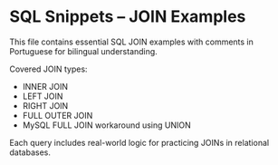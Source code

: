 
# SQL Snippets – JOIN Examples

This file contains essential SQL JOIN examples with comments in Portuguese for bilingual understanding.

Covered JOIN types:
- INNER JOIN
- LEFT JOIN
- RIGHT JOIN
- FULL OUTER JOIN
- MySQL FULL JOIN workaround using UNION

Each query includes real-world logic for practicing JOINs in relational databases.
